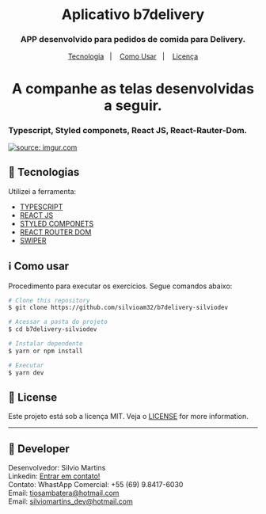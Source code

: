 <h1 align="center">
    Aplicativo b7delivery
</h1>

<h3 align="center">
  APP desenvolvido para pedidos de comida para Delivery.
</h3>

<p align="center">
  <a href="#rocket-tecnologias">Tecnologia</a>&nbsp;&nbsp;&nbsp;|&nbsp;&nbsp;&nbsp;
  <a href="#information_source-como-usar">Como Usar</a>&nbsp;&nbsp;&nbsp;|&nbsp;&nbsp;&nbsp;
  <a href="#memo-license">Licença</a>
</p>

<h1 align="center">
    A companhe as telas desenvolvidas a seguir.
</h1>

<h3 align="left">
  Typescript, Styled componets, React JS, React-Rauter-Dom.
</h3>
<a href="https://imgur.com/RqmavJc"><img src="https://i.imgur.com/RqmavJc.png" title="source: imgur.com" /></a>

## :rocket: Tecnologias

Utilizei a ferramenta:

-  [TYPESCRIPT](https://docs.microsoft.com/en-us/learn/modules/typescript-get-started/)
-  [REACT JS](https://reactjs.org/)
-  [STYLED COMPONETS](https://styled-components.com/)
-  [REACT ROUTER DOM](https://reactrouter.com/)
-  [SWIPER](https://github.com/obladohttps://github.com/nolimits4web/Swiper)

## :information_source: Como usar

Procedimento para executar os exercícios. Segue comandos abaixo:

```bash
# Clone this repository
$ git clone https://github.com/silvioam32/b7delivery-silviodev

# Acessar a pasta do projeto
$ cd b7delivery-silviodev

# Instalar dependente
$ yarn or npm install

# Executar
$ yarn dev
```

## :memo: License
Este projeto está sob a licença MIT. Veja o [LICENSE](https://github.com/silvioam32/b7delivery-silviodev/blob/main/LICENSE) for more information.

---

## :rocket: Developer

Desenvolvedor: Silvio Martins<br>
Linkedin: [Entrar em contato!](https://www.linkedin.com/in/silvio-martins-511956230/)<br>
Contato: WhastApp Comercial: +55 (69) 9.8417-6030 <br>
Email: tiosambatera@hotmail.com <br>
Email: silviomartins_dev@hotmail.com <br>